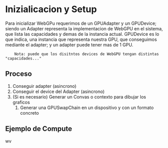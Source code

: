 # Inizialicacion y Setup
Para inicializar WebGPu requerimos de un GPUAdapter y un GPUDevice; siendo un Adapter representa la implementacion de WebGPU en el sistema, que lista las capacidades y demas de la instancia actual.
GPUDevice es lo que indica, una instancia que representa nuestra GPU, que conseguimos mediante el adapter; y un adapter puede tener mas de 1 GPU.

		Nota: puede que los disitntos devices de WebGPU tengan distintas "capacidades..."

## Proceso
1) Conseguir adapter (asincrono)
2) Conseguir el device del Adapter (asincrono)
3) (Si es necesario) Generar un Convas o contexto para dibujar los graficos
	1) Generar una GPUSwapChain en un dispositivo y con un formato concreto


## Ejemplo de Compute
 wv